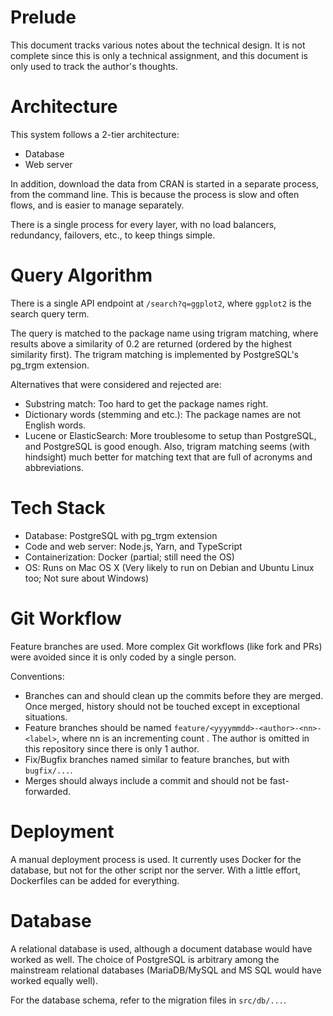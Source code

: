 # Prelude

This document tracks various notes about the technical design. It is not complete since this is only a technical assignment, and this document is only used to track the author's thoughts.

# Architecture

This system follows a 2-tier architecture:

- Database
- Web server

In addition, download the data from CRAN is started in a separate process, from the command line. This is because the process is slow and often flows, and is easier to manage separately.

There is a single process for every layer, with no load balancers, redundancy, failovers, etc., to keep things simple.

# Query Algorithm

There is a single API endpoint at `/search?q=ggplot2`, where `ggplot2` is the search query term.

The query is matched to the package name using trigram matching, where results above a similarity of 0.2 are returned (ordered by the highest similarity first). The trigram matching is implemented by PostgreSQL's pg_trgm extension.

Alternatives that were considered and rejected are:

- Substring match: Too hard to get the package names right.
- Dictionary words (stemming and etc.): The package names are not English words.
- Lucene or ElasticSearch: More troublesome to setup than PostgreSQL, and PostgreSQL is good enough. Also, trigram matching seems (with hindsight) much better for matching text that are full of acronyms and abbreviations.

# Tech Stack

- Database: PostgreSQL with pg_trgm extension
- Code and web server: Node.js, Yarn, and TypeScript
- Containerization: Docker (partial; still need the OS)
- OS: Runs on Mac OS X (Very likely to run on Debian and Ubuntu Linux too; Not sure about Windows)

# Git Workflow

Feature branches are used. More complex Git workflows (like fork and PRs) were avoided since it is only coded by a single person.

Conventions:

- Branches can and should clean up the commits before they are merged. Once merged, history should not be touched except in exceptional situations.
- Feature branches should be named `feature/<yyyymmdd>-<author>-<nn>-<label>`, where nn is an incrementing count . The author is omitted in this repository since there is only 1 author.
- Fix/Bugfix branches named similar to feature branches, but with `bugfix/...`.
- Merges should always include a commit and should not be fast-forwarded.

# Deployment

A manual deployment process is used. It currently uses Docker for the database, but not for the other script nor the server. With a little effort, Dockerfiles can be added for everything.

# Database

A relational database is used, although a document database would have worked as well. The choice of PostgreSQL is arbitrary among the mainstream relational databases (MariaDB/MySQL and MS SQL would have worked equally well).

For the database schema, refer to the migration files in `src/db/...`.
